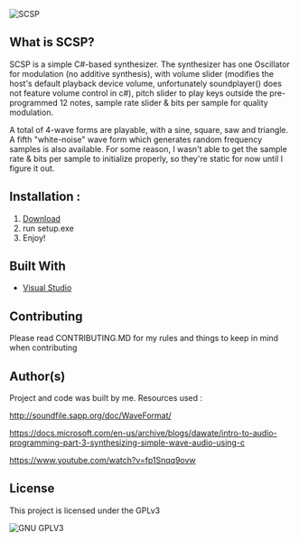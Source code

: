 ![SCSP](https://imgur.com/dunQD3U.png)
## What is SCSP?
SCSP is a simple C#-based synthesizer. The synthesizer has one Oscillator for modulation (no additive synthesis), with volume slider (modifies the host's default playback device volume, unfortunately soundplayer() does not feature volume control in c#), pitch slider to play keys outside the pre-programmed 12 notes, sample rate slider & bits per sample for quality modulation. 

A total of 4-wave forms are playable, with a sine, square, saw and triangle. A fifth "white-noise" wave form which generates random frequency samples is also available. 
For some reason, I wasn't able to get the sample rate & bits per sample to initialize properly, so they're static for now until I figure it out. 

## Installation :
1. [Download](https://www.mediafire.com/file/du2o0c39umhfdvs/SCSP.zip/file)
2. run setup.exe
3. Enjoy!

## Built With

* [Visual Studio](https://visualstudio.microsoft.com/)

## Contributing

Please read CONTRIBUTING.MD for my rules and things to keep in mind when contributing

## Author(s)
Project and code was built by me.
Resources used :

http://soundfile.sapp.org/doc/WaveFormat/

https://docs.microsoft.com/en-us/archive/blogs/dawate/intro-to-audio-programming-part-3-synthesizing-simple-wave-audio-using-c

https://www.youtube.com/watch?v=fp1Snqq9ovw

## License

This project is licensed under the GPLv3

![GNU GPLV3](https://imgur.com/imkUoGR.png)
